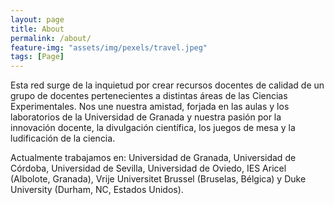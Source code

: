 ```yaml
---
layout: page
title: About
permalink: /about/
feature-img: "assets/img/pexels/travel.jpeg"
tags: [Page]
---
```


Esta red surge de la inquietud por crear recursos docentes de calidad de un grupo de docentes pertenecientes a distintas áreas de las Ciencias Experimentales. Nos une nuestra amistad, forjada en las aulas y los laboratorios de la Universidad de Granada y nuestra pasión por la innovación docente, la divulgación científica, los juegos de mesa y la ludificación de la ciencia. 

Actualmente trabajamos en: Universidad de Granada, Universidad de Córdoba, Universidad de Sevilla, Universidad de Oviedo, IES Aricel (Albolote, Granada), Vrije Universitet Brussel (Bruselas, Bélgica) y Duke University (Durham, NC, Estados Unidos).

